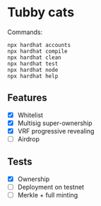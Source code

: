 # Tubby cats

Commands:
```shell
npx hardhat accounts
npx hardhat compile
npx hardhat clean
npx hardhat test
npx hardhat node
npx hardhat help
```


## Features
- [x] Whitelist
- [x] Multisig super-ownership
- [x] VRF progressive revealing
- [ ] Airdrop

## Tests
- [x] Ownership
- [ ] Deployment on testnet
- [ ] Merkle + full minting